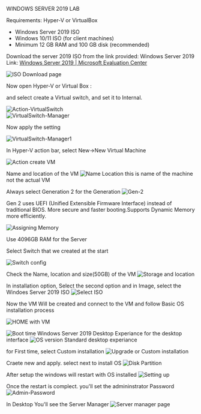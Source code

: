 WINDOWS SERVER 2019 LAB

Requirements:
 Hyper-V or VirtualBox
- Windows Server 2019 ISO
- Windows 10/11 ISO (for client machines)
- Minimum 12 GB RAM and 100 GB disk (recommended)



Download the server 2019 ISO from the link provided: 
Windows Server 2019 Link: 
[Windows Server 2019 | Microsoft Evaluation Center](https://www.microsoft.com/en-us/evalcenter/download-windows-server-2019)

![ISO Download page](./images/image.png)
 
Now open Hyper-V or Virtual Box :

and select create a Virtual switch, and set it to Internal.

 ![Action-VirtualSwitch](./images/image-1.png)           
 ![VirtualSwitch-Manager](./images/image-2.png)

 Now apply the setting

 ![VirtualSwitch-Manager1](./images/image-3.png)


In Hyper-V action bar, select New->New Virtual Machine

![Action create VM](./images/image-4.png)
 

 Name and location of the VM 
 ![Name Location](./images/image-5.png)
 this is name of the machine not the actual VM
           
 Always select Generation 2 for the Generation 
![Gen-2](./images/image-6.png)

Gen 2 uses UEFI (Unified Extensible Firmware Interface) instead of traditional BIOS.
More secure and faster booting.Supports Dynamic Memory more efficiently.

 ![Assigning Memory](./images/image-7.png)

Use 4096GB RAM for the Server 



Select Switch that we created at the start

![Switch config](./images/image-8.png)


Check the Name, location and size(50GB) of the VM
![Storage and location](./images/image-9.png) 

In installation option, Select the second option and in Image, select the Windoes Server 2019 ISO
![Select ISO](./images/image-10.png)

	
Now the VM Will be created and connect to the VM and follow  Basic OS installation process

![HOME with VM](./images/image-11.png)



![Boot time](./images/image-12.png)
Windows Server 2019 Desktop Experiance for the desktop interface 
![OS version Standard desktop experiance](./images/image-13.png)

for First time, select Custom installation
![Upgrade or Custom installation](./images/image-14.png)


Craete new and apply. select next to install OS 
![Disk Partition](./images/image-15.png)

After setup the windows will restart with OS installed
![Setting up](./images/image-16.png)


Once the restart is complect. you'll set the admininstrator Password
 ![Admin-Password](./images/image-17.png)

In Desktop You'll see the Server Manager 
![Server manager page](./images/image-18.png)

	
     













